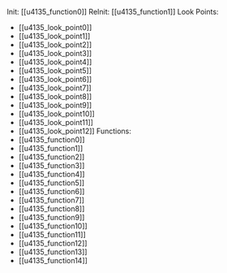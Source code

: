 Init: [[u4135_function0]]
ReInit: [[u4135_function1]]
Look Points:
- [[u4135_look_point0]]
- [[u4135_look_point1]]
- [[u4135_look_point2]]
- [[u4135_look_point3]]
- [[u4135_look_point4]]
- [[u4135_look_point5]]
- [[u4135_look_point6]]
- [[u4135_look_point7]]
- [[u4135_look_point8]]
- [[u4135_look_point9]]
- [[u4135_look_point10]]
- [[u4135_look_point11]]
- [[u4135_look_point12]]
Functions:
- [[u4135_function0]]
- [[u4135_function1]]
- [[u4135_function2]]
- [[u4135_function3]]
- [[u4135_function4]]
- [[u4135_function5]]
- [[u4135_function6]]
- [[u4135_function7]]
- [[u4135_function8]]
- [[u4135_function9]]
- [[u4135_function10]]
- [[u4135_function11]]
- [[u4135_function12]]
- [[u4135_function13]]
- [[u4135_function14]]
